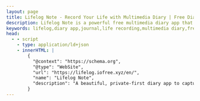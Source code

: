 ```yaml
---
layout: page
title: Lifelog Note - Record Your Life with Multimedia Diary | Free Diary App
description: Lifelog Note is a powerful free multimedia diary app that supports rich text editing, photos, videos, audio recording, calendar view, data export, cloud sync and more. Capture every beautiful moment of your life. Free download for iOS and Android.
keywords: lifelog,diary app,journal,life recording,multimedia diary,free diary app,mobile diary app,iOS diary app,Android diary software,personal diary,private diary,digital diary
head:
  - - script
    - type: application/ld+json
    - innerHTML: |
        {
          "@context": "https://schema.org",
          "@type": "WebSite",
          "url": "https://lifelog.iofree.xyz/en/",
          "name": "Lifelog Note",
          "description": "A beautiful, private-first diary app to capture, organize, and relive your life's moments, turning your memories into a timeless treasure."
        }
---
```


<script setup>
import { screenshotsConfig } from '../../config/screenshots.js'
</script>

<HeroWithPhoneEn 
  name="Lifelog Note"
  text="Record your life with text, images, videos, and audio"
  tagline="Capture every beautiful moment of your life"
  downloadLink="/en/docs/download"
/>

<FeatureGalleryEn :screenshots="screenshotsConfig.en" />
